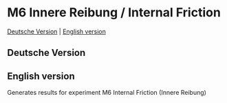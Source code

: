 # M6 Innere Reibung / Internal Friction

[Deutsche Version](#deutsche-version) | [English version](#english-version)

## Deutsche Version

## English version
Generates results for experiment M6 Internal Friction (Innere Reibung)
